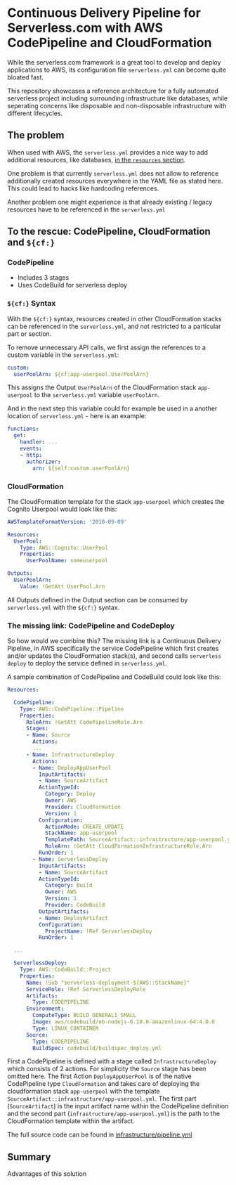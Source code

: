 # Continuous Delivery Pipeline for Serverless.com with AWS CodePipeline and CloudFormation

While the serverless.com framework is a great tool to develop and deploy applications to AWS, its configuration file `serverless.yml` can become quite bloated fast. 

This repository showcases a reference architecture for a fully automated serverless project including surrounding infrastructure like databases, while seperating concerns like disposable and non-disposable infrastructure with different lifecycles.

## The problem

When used with AWS, the `serverless.yml` provides a nice way to add additional resources, like databases, [in the `resources` section](https://serverless.com/framework/docs/providers/aws/guide/resources/).

One problem is that currently `serverless.yml` does not allow to reference additionally created resources everywhere in the YAML file as stated here. This could lead to hacks like hardcoding references.

Another problem one might experience is that already existing / legacy resources have to be referenced in the `serverless.yml`

## To the rescue: CodePipeline, CloudFormation and `${cf:}` 

### CodePipeline

 - Includes 3 stages
 - Uses CodeBuild for serverless deploy
 
### `${cf:}` Syntax

With the `${cf:}` syntax, resources created in other CloudFormation stacks can be referenced in the `serverless.yml`, and not restricted to a particular part or section.

To remove unnecessary API calls, we first assign the references to a custom variable in the `serverless.yml`:

```yaml
custom:
  userPoolArn: ${cf:app-userpool.UserPoolArn}
```
This assigns the Output `UserPoolArn` of the CloudFormation stack `app-userpool` to the `serverless.yml` variable `userPoolArn`.

And in the next step this variable could for example be used in a another location of `serverless.yml` - here is an example:
```yaml
functions:
  get:
    handler: ...
    events:
    - http:
      authorizer:
        arn: ${self:custom.userPoolArn}
```
### CloudFormation

The CloudFormation template for the stack `app-userpool` which creates the Cognito Userpool would look like this:

```yaml
AWSTemplateFormatVersion: '2010-09-09'

Resources:
  UserPool:
    Type: AWS::Cognito::UserPool
    Properties:
      UserPoolName: someuserpool

Outputs:
  UserPoolArn:
    Value: !GetAtt UserPool.Arn
```
All Outputs defined in the Output section can be consumed by `serverless.yml` with the `${cf:}` syntax.

### The missing link: CodePipeline and CodeDeploy
So how would we combine this? The missing link is a Continuous Delivery Pipeline, in AWS specifically the service CodePipeline which first creates and/or updates the CloudFormation stack(s), and second calls `serverless deploy` to deploy the service defined in `serverless.yml`.

A sample combination of CodePipeline and CodeBuild could look like this:

```yaml
Resources:

  CodePipeline:
    Type: AWS::CodePipeline::Pipeline
    Properties:
      RoleArn: !GetAtt CodePipelineRole.Arn
      Stages:
      - Name: Source
        Actions:
        ...
      - Name: InfrastructureDeploy
        Actions:
        - Name: DeployAppUserPool
          InputArtifacts:
          - Name: SourceArtifact
          ActionTypeId:
            Category: Deploy
            Owner: AWS
            Provider: CloudFormation
            Version: 1
          Configuration:
            ActionMode: CREATE_UPDATE
            StackName: app-userpool
            TemplatePath: SourceArtifact::infrastructure/app-userpool.yml
            RoleArn: !GetAtt CloudFormationInfrastructureRole.Arn
          RunOrder: 1
        - Name: ServerlessDeploy
          InputArtifacts:
          - Name: SourceArtifact
          ActionTypeId:
            Category: Build
            Owner: AWS
            Version: 1
            Provider: CodeBuild
          OutputArtifacts:
          - Name: DeployArtifact
          Configuration:
            ProjectName: !Ref ServerlessDeploy
          RunOrder: 1

  ...

  ServerlessDeploy:
    Type: AWS::CodeBuild::Project
    Properties:
      Name: !Sub "serverless-deployment-${AWS::StackName}"
      ServiceRole: !Ref ServerlessDeployRole
      Artifacts:
        Type: CODEPIPELINE
      Environment:
        ComputeType: BUILD_GENERAL1_SMALL
        Image: aws/codebuild/eb-nodejs-6.10.0-amazonlinux-64:4.0.0
        Type: LINUX_CONTAINER
      Source:
        Type: CODEPIPELINE
        BuildSpec: codebuild/buildspec_deploy.yml
```
First a CodePipeline is defined with a stage called `InfrastructureDeploy` which consists of 2 actions. For simplicity the `Source` stage has been omitted here.
The first Action `DeployAppUserPool` is of the native CodePipeline type `CloudFormation` and takes care of deploying the cloudformation stack `app-userpool` with the template `SourceArtifact::infrastructure/app-userpool.yml`. The first part (`SourceArtifact`) is the input artifact name within the CodePipeline definition and the second part (`infrastructure/app-userpool.yml`) is the path to the CloudFormation template within the artifact.

The full source code can be found in [infrastructure/pipeline.yml]()

## Summary

Advantages of this solution

<!-- ## Shims for legacy infrastructure -->




